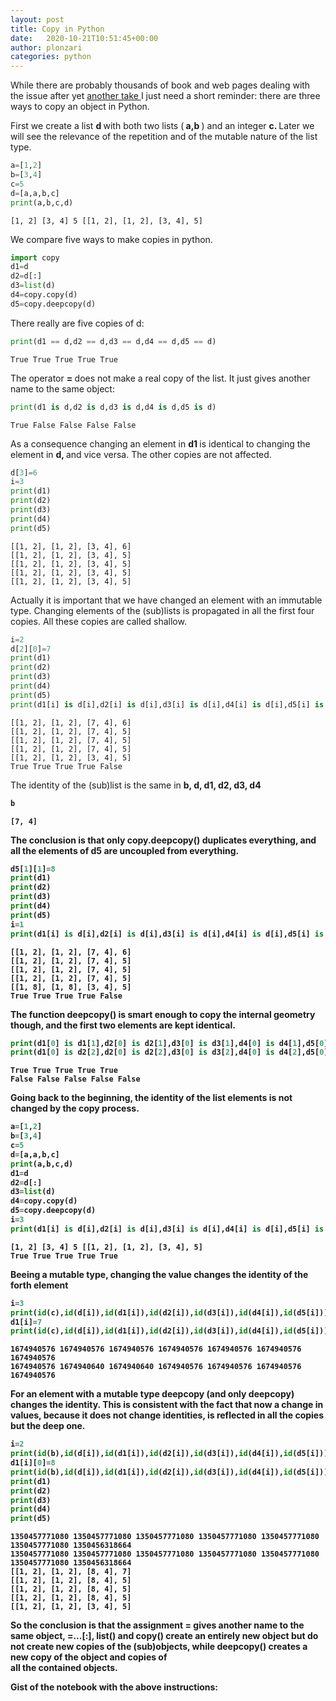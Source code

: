 ```yaml
---
layout: post
title: Copy in Python
date:   2020-10-21T10:51:45+00:00
author: plonzari
categories: python
---
```


While there are probably thousands of book and web pages dealing with the issue after yet 
<a href="https://stackoverflow.com/questions/17873384/how-to-deep-copy-a-list"> 
another take </a> I just need a short reminder: there are three ways to copy an object in 
Python.

<!--more-->

First we create a list <b> d </b>  with both two lists (<b> a,b </b>) and an integer <b> c. </b> 
Later we will see the relevance  of the repetition and of the mutable nature of the list type.

```python
a=[1,2]
b=[3,4]
c=5
d=[a,a,b,c]
print(a,b,c,d)
```

    [1, 2] [3, 4] 5 [[1, 2], [1, 2], [3, 4], 5]
    

We compare five ways to make copies in python.


```python
import copy 
d1=d
d2=d[:]
d3=list(d)
d4=copy.copy(d)
d5=copy.deepcopy(d)
```

There  really are  five copies of d:


```python
print(d1 == d,d2 == d,d3 == d,d4 == d,d5 == d)
```

    True True True True True
    

The operator <b> = </b> does not make a real copy of the list. It just 
gives another name to the same object:


```python
print(d1 is d,d2 is d,d3 is d,d4 is d,d5 is d)
```

    True False False False False
    
As a consequence changing an element in <b> d1 </b> is identical to changing 
 the element in <b> d, </b> and vice versa. The other copies are not affected.

```python
d[3]=6
i=3
print(d1)
print(d2)
print(d3)
print(d4)
print(d5)
```

    [[1, 2], [1, 2], [3, 4], 6]
    [[1, 2], [1, 2], [3, 4], 5]
    [[1, 2], [1, 2], [3, 4], 5]
    [[1, 2], [1, 2], [3, 4], 5]
    [[1, 2], [1, 2], [3, 4], 5]
    
Actually it is important that we have changed an element with an immutable type. Changing 
elements of the (sub)lists is propagated in all the first four copies. All these copies are called shallow.

```python
i=2
d[2][0]=7
print(d1)
print(d2)
print(d3)
print(d4)
print(d5)
print(d1[i] is d[i],d2[i] is d[i],d3[i] is d[i],d4[i] is d[i],d5[i] is d[i])
```

    [[1, 2], [1, 2], [7, 4], 6]
    [[1, 2], [1, 2], [7, 4], 5]
    [[1, 2], [1, 2], [7, 4], 5]
    [[1, 2], [1, 2], [7, 4], 5]
    [[1, 2], [1, 2], [3, 4], 5]
    True True True True False
    
The identity of the (sub)list is the same in <b> b, d, d1, d2, d3, d4 <b>

```python
b
```
    [7, 4]



The conclusion is that only <b> copy.deepcopy() </b>  duplicates everything, and all the
elements of <b> d5</b> are uncoupled from everything.


```python
d5[1][1]=8
print(d1)
print(d2)
print(d3)
print(d4)
print(d5)
i=1
print(d1[i] is d[i],d2[i] is d[i],d3[i] is d[i],d4[i] is d[i],d5[i] is d[i])
```

    [[1, 2], [1, 2], [7, 4], 6]
    [[1, 2], [1, 2], [7, 4], 5]
    [[1, 2], [1, 2], [7, 4], 5]
    [[1, 2], [1, 2], [7, 4], 5]
    [[1, 8], [1, 8], [3, 4], 5]
    True True True True False
    

The function deepcopy() is smart enough to copy the internal geometry though, and the first two elements are
kept identical.


```python
print(d1[0] is d1[1],d2[0] is d2[1],d3[0] is d3[1],d4[0] is d4[1],d5[0] is d5[1] )
print(d1[0] is d2[2],d2[0] is d2[2],d3[0] is d3[2],d4[0] is d4[2],d5[0] is d5[2] )
```

    True True True True True
    False False False False False
    

Going back to the beginning, the identity of the list elements is not changed by the copy process. 

```python
a=[1,2]
b=[3,4]
c=5
d=[a,a,b,c]
print(a,b,c,d)
d1=d
d2=d[:]
d3=list(d)
d4=copy.copy(d)
d5=copy.deepcopy(d)
i=3
print(d1[i] is d[i],d2[i] is d[i],d3[i] is d[i],d4[i] is d[i],d5[i] is d[i])
```

    [1, 2] [3, 4] 5 [[1, 2], [1, 2], [3, 4], 5]
    True True True True True
    
Beeing a mutable type, changing the value changes the identity of the forth element

```python
i=3
print(id(c),id(d[i]),id(d1[i]),id(d2[i]),id(d3[i]),id(d4[i]),id(d5[i]))
d1[i]=7
print(id(c),id(d[i]),id(d1[i]),id(d2[i]),id(d3[i]),id(d4[i]),id(d5[i]))
```

    1674940576 1674940576 1674940576 1674940576 1674940576 1674940576 1674940576
    1674940576 1674940640 1674940640 1674940576 1674940576 1674940576 1674940576
    

For an element with a mutable type deepcopy (and only deepcopy) changes the identity. 
This is consistent with the fact that now a change in values, because it does not change identities, is 
reflected in all the copies but the deep one.

```python
i=2
print(id(b),id(d[i]),id(d1[i]),id(d2[i]),id(d3[i]),id(d4[i]),id(d5[i]))
d1[i][0]=8
print(id(b),id(d[i]),id(d1[i]),id(d2[i]),id(d3[i]),id(d4[i]),id(d5[i]))
print(d1)
print(d2)
print(d3)
print(d4)
print(d5)
```

    1350457771080 1350457771080 1350457771080 1350457771080 1350457771080 1350457771080 1350456318664
    1350457771080 1350457771080 1350457771080 1350457771080 1350457771080 1350457771080 1350456318664
    [[1, 2], [1, 2], [8, 4], 7]
    [[1, 2], [1, 2], [8, 4], 5]
    [[1, 2], [1, 2], [8, 4], 5]
    [[1, 2], [1, 2], [8, 4], 5]
    [[1, 2], [1, 2], [3, 4], 5]
    
So the conclusion is that the assignment <b> = </b> gives another name to the same object, 
<b> =...[:], list() and copy()</b> create an entirely new object but do not create new copies of 
the (sub)objects, while  <b> deepcopy() </b> creates a new copy of the object and copies of  
all the  contained objects.

 Gist of the notebook with the above instructions:
 
<script src="https://gist.github.com/plonzari/936a8bbb4a925d879e055cae780e5bda.js"></script>